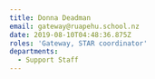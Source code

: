 ```yaml
---
title: Donna Deadman
email: gateway@ruapehu.school.nz
date: 2019-08-10T04:48:36.875Z
roles: 'Gateway, STAR coordinator'
departments:
  - Support Staff
---
```



